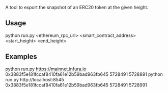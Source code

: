 A tool to export the snapshot of an ERC20 token at the given height.

## Usage
python run.py <ethereum_rpc_url> <smart_contract_address> <start_height> <end_height>

## Examples
python run.py https://mainnet.infura.io 0x3883f5e181fccaf8410fa61e12b59bad963fb645 5728491 5728891
python run.py http://localhost:8545 0x3883f5e181fccaf8410fa61e12b59bad963fb645 5728491 5728991
